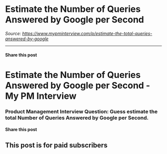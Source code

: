 # Estimate the Number of Queries Answered by Google per Second

*Source: https://www.mypminterview.com/p/estimate-the-total-queries-answered-by-google*

---

#### Share this post

# Estimate the Number of Queries Answered by Google per Second - My PM Interview

### Product Management Interview Question: Guess estimate the total Number of Queries Answered by Google per Second.

#### Share this post

## This post is for paid subscribers

